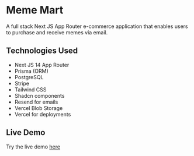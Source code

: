 # Meme Mart

A full stack Next JS App Router e-commerce application that enables users to purchase and receive memes via email.  

## Technologies Used
* Next JS 14 App Router
* Prisma (ORM)
* PostgreSQL
* Stripe
* Tailwind CSS
* Shadcn components
* Resend for emails
* Vercel Blob Storage
* Vercel for deployments

## Live Demo
Try the live demo [here](https://www.meme-mart.app/)



